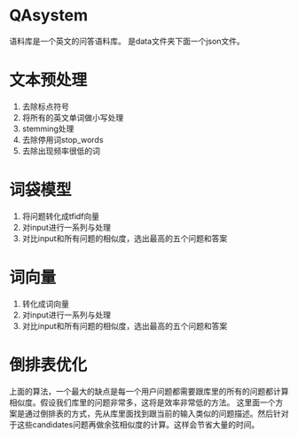 # QAsystem

语料库是一个英文的问答语料库。 是data文件夹下面一个json文件。


# 文本预处理
1. 去除标点符号
2. 将所有的英文单词做小写处理
3. stemming处理
4. 去除停用词stop_words
5. 去除出现频率很低的词

# 词袋模型
1. 将问题转化成tfidf向量
2. 对input进行一系列与处理
3. 对比input和所有问题的相似度，选出最高的五个问题和答案


# 词向量
1. 转化成词向量
2. 对input进行一系列与处理
3. 对比input和所有问题的相似度，选出最高的五个问题和答案

# 倒排表优化
上面的算法，一个最大的缺点是每一个用户问题都需要跟库里的所有的问题都计算相似度。假设我们库里的问题非常多，这将是效率非常低的方法。 这里面一个方案是通过倒排表的方式，先从库里面找到跟当前的输入类似的问题描述。然后针对于这些candidates问题再做余弦相似度的计算。这样会节省大量的时间。
